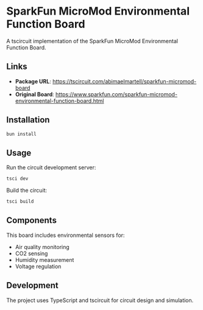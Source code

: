 # SparkFun MicroMod Environmental Function Board

A tscircuit implementation of the SparkFun MicroMod Environmental Function Board.

## Links

- **Package URL**: https://tscircuit.com/abimaelmartell/sparkfun-micromod-board
- **Original Board**: https://www.sparkfun.com/sparkfun-micromod-environmental-function-board.html

## Installation

```bash
bun install
```

## Usage

Run the circuit development server:

```bash
tsci dev
```

Build the circuit:

```bash
tsci build
```

## Components

This board includes environmental sensors for:
- Air quality monitoring
- CO2 sensing
- Humidity measurement
- Voltage regulation

## Development

The project uses TypeScript and tscircuit for circuit design and simulation.